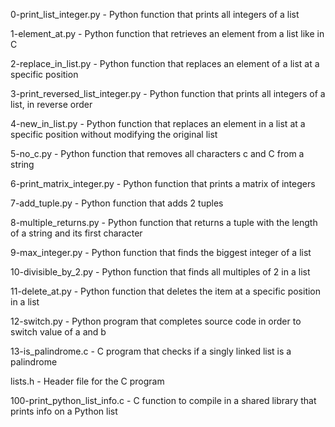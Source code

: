 0-print_list_integer.py - Python function that prints all integers of a list

1-element_at.py - Python function that retrieves an element from a list like in C

2-replace_in_list.py - Python function that replaces an element of a list at a specific position 

3-print_reversed_list_integer.py - Python function that prints all integers of a list, in reverse order

4-new_in_list.py - Python function that replaces an element in a list at a specific position without modifying the original list 

5-no_c.py - Python function that removes all characters c and C from a string

6-print_matrix_integer.py - Python function that prints a matrix of integers

7-add_tuple.py - Python function that adds 2 tuples

8-multiple_returns.py - Python function that returns a tuple with the length of a string and its first character

9-max_integer.py - Python function that finds the biggest integer of a list

10-divisible_by_2.py - Python function that finds all multiples of 2 in a list

11-delete_at.py - Python function that deletes the item at a specific position in a list

12-switch.py - Python program that completes source code in order to switch value of a and b

13-is_palindrome.c - C program that checks if a singly linked list is a palindrome

lists.h - Header file for the C program

100-print_python_list_info.c - C function to compile in a shared library that prints info on a Python list
